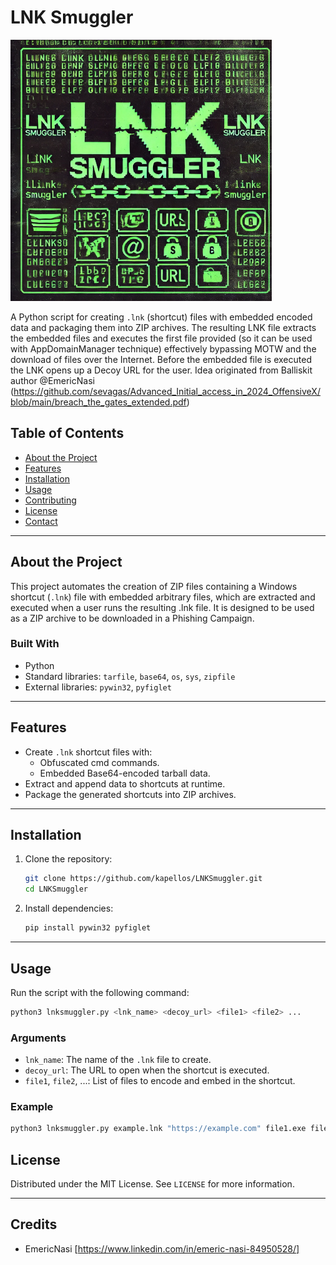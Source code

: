 # LNK Smuggler

![image](https://github.com/kapellos/LNKSmuggler/blob/main/LNKsmuggler.png)

A Python script for creating `.lnk` (shortcut) files with embedded encoded data and packaging them into ZIP archives. The resulting LNK file extracts the embedded files and executes the first file provided (so it can be used with AppDomainManager technique) effectively bypassing MOTW and the download of files over the Internet. Before the embedded file is executed the LNK opens up a Decoy URL for the user. Idea originated from Balliskit author @EmericNasi (https://github.com/sevagas/Advanced_Initial_access_in_2024_OffensiveX/blob/main/breach_the_gates_extended.pdf)

## Table of Contents

- [About the Project](#about-the-project)
- [Features](#features)
- [Installation](#installation)
- [Usage](#usage)
- [Contributing](#contributing)
- [License](#license)
- [Contact](#contact)

---

## About the Project

This project automates the creation of ZIP files containing a Windows shortcut (`.lnk`) file with embedded arbitrary files, which are extracted and executed when a user runs the resulting .lnk file. It is designed to be used as a ZIP archive to be downloaded in a Phishing Campaign.

### Built With

- Python
- Standard libraries: `tarfile`, `base64`, `os`, `sys`, `zipfile`
- External libraries: `pywin32`, `pyfiglet`

---

## Features

- Create `.lnk` shortcut files with:
  - Obfuscated cmd commands.
  - Embedded Base64-encoded tarball data.
- Extract and append data to shortcuts at runtime.
- Package the generated shortcuts into ZIP archives.

---

## Installation

1. Clone the repository:

    ```bash
    git clone https://github.com/kapellos/LNKSmuggler.git
    cd LNKSmuggler
    ```

2. Install dependencies:

    ```bash
    pip install pywin32 pyfiglet
    ```

---

## Usage

Run the script with the following command:

```bash
python3 lnksmuggler.py <lnk_name> <decoy_url> <file1> <file2> ...
```

### Arguments

- `lnk_name`: The name of the `.lnk` file to create.
- `decoy_url`: The URL to open when the shortcut is executed.
- `file1`, `file2`, ...: List of files to encode and embed in the shortcut.

### Example

```bash
python3 lnksmuggler.py example.lnk "https://example.com" file1.exe file2.dll
```


## License

Distributed under the MIT License. See `LICENSE` for more information.

---

## Credits
- EmericNasi [https://www.linkedin.com/in/emeric-nasi-84950528/]
